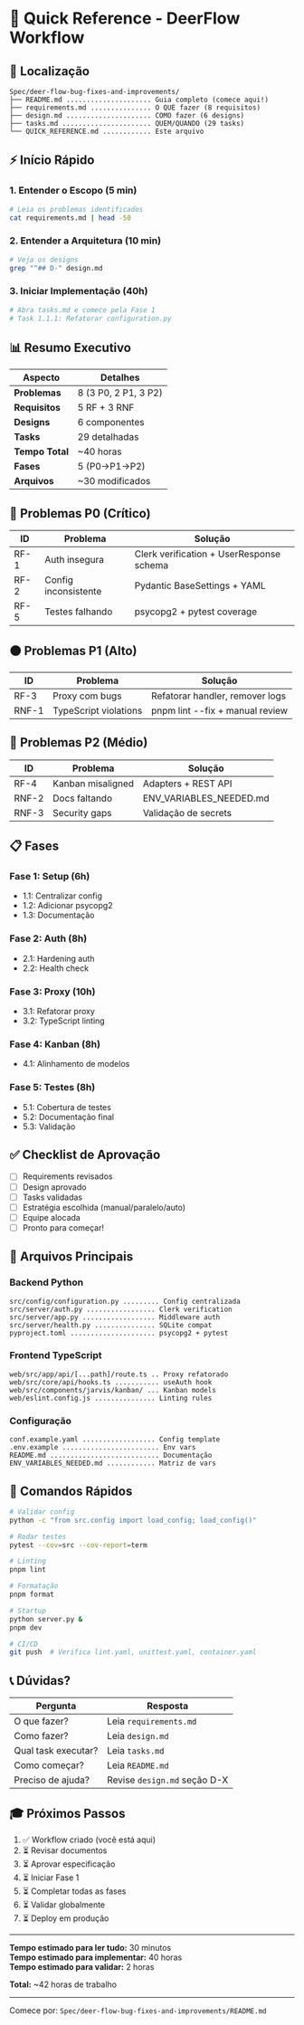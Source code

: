 # 🚀 Quick Reference - DeerFlow Workflow

## 📍 Localização
```
Spec/deer-flow-bug-fixes-and-improvements/
├── README.md ..................... Guia completo (comece aqui!)
├── requirements.md ............... O QUE fazer (8 requisitos)
├── design.md ..................... COMO fazer (6 designs)
├── tasks.md ...................... QUEM/QUANDO (29 tasks)
└── QUICK_REFERENCE.md ............ Este arquivo
```

## ⚡ Início Rápido

### 1. Entender o Escopo (5 min)
```bash
# Leia os problemas identificados
cat requirements.md | head -50
```

### 2. Entender a Arquitetura (10 min)
```bash
# Veja os designs
grep "^## D-" design.md
```

### 3. Iniciar Implementação (40h)
```bash
# Abra tasks.md e comece pela Fase 1
# Task 1.1.1: Refatorar configuration.py
```

## 📊 Resumo Executivo

| Aspecto | Detalhes |
|---------|----------|
| **Problemas** | 8 (3 P0, 2 P1, 3 P2) |
| **Requisitos** | 5 RF + 3 RNF |
| **Designs** | 6 componentes |
| **Tasks** | 29 detalhadas |
| **Tempo Total** | ~40 horas |
| **Fases** | 5 (P0→P1→P2) |
| **Arquivos** | ~30 modificados |

## 🎯 Problemas P0 (Crítico)

| ID | Problema | Solução |
|----|----------|---------|
| RF-1 | Auth insegura | Clerk verification + UserResponse schema |
| RF-2 | Config inconsistente | Pydantic BaseSettings + YAML |
| RF-5 | Testes falhando | psycopg2 + pytest coverage |

## 🟠 Problemas P1 (Alto)

| ID | Problema | Solução |
|----|----------|---------|
| RF-3 | Proxy com bugs | Refatorar handler, remover logs |
| RNF-1 | TypeScript violations | pnpm lint --fix + manual review |

## 🔵 Problemas P2 (Médio)

| ID | Problema | Solução |
|----|----------|---------|
| RF-4 | Kanban misaligned | Adapters + REST API |
| RNF-2 | Docs faltando | ENV_VARIABLES_NEEDED.md |
| RNF-3 | Security gaps | Validação de secrets |

## 📋 Fases

### Fase 1: Setup (6h)
- 1.1: Centralizar config
- 1.2: Adicionar psycopg2
- 1.3: Documentação

### Fase 2: Auth (8h)
- 2.1: Hardening auth
- 2.2: Health check

### Fase 3: Proxy (10h)
- 3.1: Refatorar proxy
- 3.2: TypeScript linting

### Fase 4: Kanban (8h)
- 4.1: Alinhamento de modelos

### Fase 5: Testes (8h)
- 5.1: Cobertura de testes
- 5.2: Documentação final
- 5.3: Validação

## ✅ Checklist de Aprovação

- [ ] Requirements revisados
- [ ] Design aprovado
- [ ] Tasks validadas
- [ ] Estratégia escolhida (manual/paralelo/auto)
- [ ] Equipe alocada
- [ ] Pronto para começar!

## 🔗 Arquivos Principais

### Backend Python
```
src/config/configuration.py ......... Config centralizada
src/server/auth.py ................. Clerk verification
src/server/app.py .................. Middleware auth
src/server/health.py ............... SQLite compat
pyproject.toml ..................... psycopg2 + pytest
```

### Frontend TypeScript
```
web/src/app/api/[...path]/route.ts .. Proxy refatorado
web/src/core/api/hooks.ts ........... useAuth hook
web/src/components/jarvis/kanban/ ... Kanban models
web/eslint.config.js ............... Linting rules
```

### Configuração
```
conf.example.yaml .................. Config template
.env.example ........................ Env vars
README.md ........................... Documentação
ENV_VARIABLES_NEEDED.md ............ Matriz de vars
```

## 🚀 Comandos Rápidos

```bash
# Validar config
python -c "from src.config import load_config; load_config()"

# Rodar testes
pytest --cov=src --cov-report=term

# Linting
pnpm lint

# Formatação
pnpm format

# Startup
python server.py &
pnpm dev

# CI/CD
git push  # Verifica lint.yaml, unittest.yaml, container.yaml
```

## 📞 Dúvidas?

| Pergunta | Resposta |
|----------|----------|
| O que fazer? | Leia `requirements.md` |
| Como fazer? | Leia `design.md` |
| Qual task executar? | Leia `tasks.md` |
| Como começar? | Leia `README.md` |
| Preciso de ajuda? | Revise `design.md` seção D-X |

## 🎓 Próximos Passos

1. ✅ Workflow criado (você está aqui)
2. ⏳ Revisar documentos
3. ⏳ Aprovar especificação
4. ⏳ Iniciar Fase 1
5. ⏳ Completar todas as fases
6. ⏳ Validar globalmente
7. ⏳ Deploy em produção

---

**Tempo estimado para ler tudo:** 30 minutos  
**Tempo estimado para implementar:** 40 horas  
**Tempo estimado para validar:** 2 horas

**Total:** ~42 horas de trabalho

---

Comece por: `Spec/deer-flow-bug-fixes-and-improvements/README.md`
